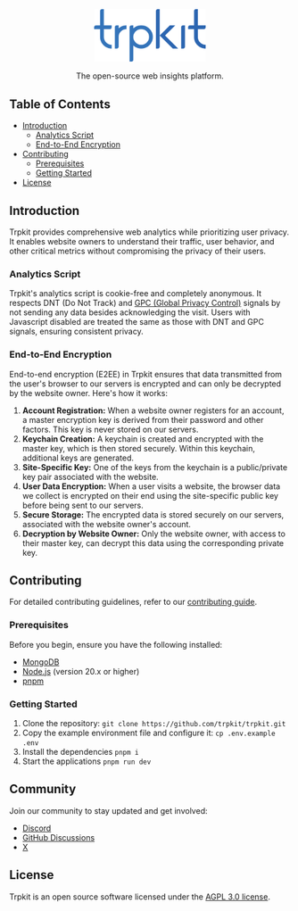 <p align="center" style="margin-top: 48px">
    <a href="https://trpkit.com">
        <img width="200px" src="/apps/trpkit.com/public/branding/logo.svg" alt="Trpkit Logo">
    </a>
</p>
<p align="center">
    The open-source web insights platform.
</p>

## Table of Contents

- [Introduction](#introduction)
  - [Analytics Script](#analytics-script)
  - [End-to-End Encryption](#end-to-end-encryption)
- [Contributing](#contributing)
  - [Prerequisites](#prerequisites)
  - [Getting Started](#getting-started)
- [License](#license)

## Introduction

Trpkit provides comprehensive web analytics while prioritizing user privacy. It enables website owners to understand their traffic, user behavior, and other critical metrics without compromising the privacy of their users.

### Analytics Script

Trpkit's analytics script is cookie-free and completely anonymous. It respects DNT (Do Not Track) and [GPC (Global Privacy Control)](https://globalprivacycontrol.org/) signals by not sending any data besides acknowledging the visit. Users with Javascript disabled are treated the same as those with DNT and GPC signals, ensuring consistent privacy.

### End-to-End Encryption

End-to-end encryption (E2EE) in Trpkit ensures that data transmitted from the user's browser to our servers is encrypted and can only be decrypted by the website owner. Here's how it works:

1. **Account Registration:** When a website owner registers for an account, a master encryption key is derived from their password and other factors. This key is never stored on our servers.
2. **Keychain Creation:** A keychain is created and encrypted with the master key, which is then stored securely. Within this keychain, additional keys are generated.
3. **Site-Specific Key:** One of the keys from the keychain is a public/private key pair associated with the website.
4. **User Data Encryption:** When a user visits a website, the browser data we collect is encrypted on their end using the site-specific public key before being sent to our servers.
5. **Secure Storage:** The encrypted data is stored securely on our servers, associated with the website owner's account.
6. **Decryption by Website Owner:** Only the website owner, with access to their master key, can decrypt this data using the corresponding private key.

## Contributing

For detailed contributing guidelines, refer to our [contributing guide](.github/CONTRIBUTING.md).

### Prerequisites

Before you begin, ensure you have the following installed:

- [MongoDB](https://www.mongodb.com)
- [Node.js](https://nodejs.org) (version 20.x or higher)
- [pnpm](https://pnpm.io)

### Getting Started

1. Clone the repository: `git clone https://github.com/trpkit/trpkit.git`
2. Copy the example environment file and configure it: `cp .env.example .env`
3. Install the dependencies `pnpm i`
4. Start the applications `pnpm run dev`

## Community

Join our community to stay updated and get involved:

* [Discord](https://discord.gg/trpkit)
* [GitHub Discussions](https://github.com/trpkit/trpkit/discussions)
* [X](https://x.com/trpkit)

## License

Trpkit is an open source software licensed under the [AGPL 3.0 license](LICENSE).